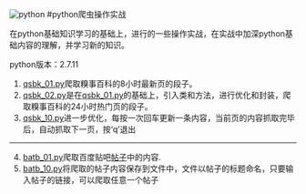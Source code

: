 ﻿![python](http://s7.51cto.com/wyfs02/M01/24/2F/wKiom1NMlT-z_hrsAAA1lJYopPE323.gif)
#python爬虫操作实战

在python基础知识学习的基础上，进行的一些操作实战，在实战中加深python基础内容的理解，并学习新的知识。

python版本：2.7.11

1. [qsbk_01.py](https://github.com/Jon-Wang/learnpython/blob/master/practice/qsbk_01.py)爬取糗事百科的8小时最新页的段子。
2. [qsbk_02.py](https://github.com/Jon-Wang/learnpython/blob/master/practice/qsbk_02.py)是在[qsbk_01.py](https://github.com/Jon-Wang/learnpython/blob/master/practice/qsbk_01.py)的基础上，引入类和方法，进行优化和封装，爬取糗事百科的24小时热门页的段子。
3. [qsbk_10.py](https://github.com/Jon-Wang/learnpython/blob/master/practice/qsbk_10.py)进一步优化，每按一次回车更新一条内容，当前页的内容抓取完毕后，自动抓取下一页，按‘q’退出
---------------------------------
4. [batb_01.py](https://github.com/Jon-Wang/learnpython/blob/master/practice/bdtb_01.py)爬取百度贴吧[帖子](http://tieba.baidu.com/p/3138733512)中的内容.
5. [batb_10.py](https://github.com/Jon-Wang/learnpython/blob/master/practice/bdtb_10.py)将爬取的帖子内容保存到文件中，文件以帖子的标题命名，只要输入帖子的链接，可以爬取任意一个帖子